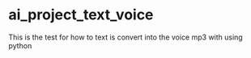 # ai_project_text_voice
This is the test for how to text is convert into the voice mp3 with using python
